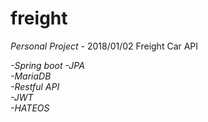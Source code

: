 # freight
*Personal Project* - 2018/01/02
Freight Car API  

*-Spring boot*
*-JPA*  
*-MariaDB*  
*-Restful API*  
*-JWT*  
*-HATEOS*  

